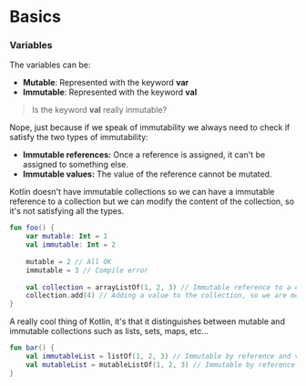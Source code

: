 # Basics

### Variables

The variables can be:
* **Mutable**: Represented with the keyword **var**
* **Immutable**: Represented with the keyword **val**

> Is the keyword **val** really inmutable?

Nope, just because if we speak of immutability we always need to check if satisfy the two types of immutability:

* **Immutable references:** Once a reference is assigned, it can't be assigned to something else.
* **Immutable values:** The value of the reference cannot be mutated. 

Kotlin doesn't have immutable collections so we can have a immutable reference to a collection but we can modify the
content of the collection, so it's not satisfying all the types. 

```kotlin
fun foo() {
    var mutable: Int = 1
    val immutable: Int = 2
    
    mutable = 2 // All OK
    immutable = 3 // Compile error
    
    val collection = arrayListOf(1, 2, 3) // Immutable reference to a collection
    collection.add(4) // Adding a value to the collection, so we are modifying the values of the immutable collection.
}
```

A really cool thing of Kotlin, it's that it distinguishes between mutable and immutable collections such as lists, sets, 
maps, etc...

```kotlin
fun bar() {
    val immutableList = listOf(1, 2, 3) // Immutable by reference and value
    val mutableList = mutableListOf(1, 2, 3) // Immutable by reference and not value
}
```




